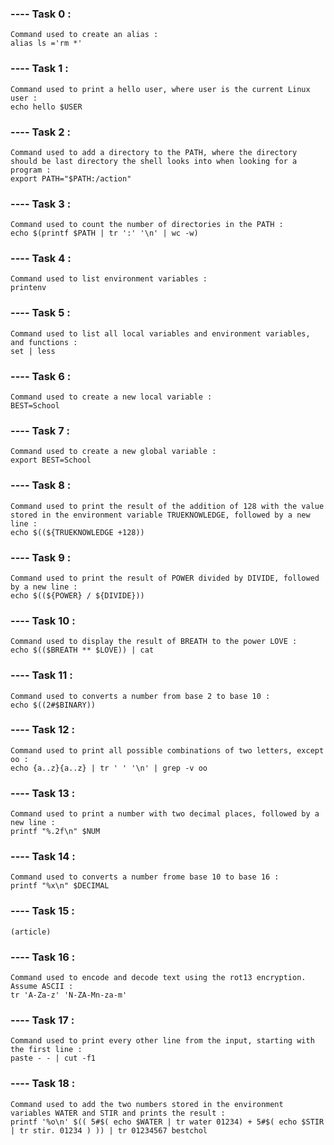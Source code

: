 ### ---- Task 0 :

	Command used to create an alias :
	alias ls ='rm *'

### ---- Task 1 :

	Command used to print a hello user, where user is the current Linux user : 
	echo hello $USER

### ---- Task 2 :

	Command used to add a directory to the PATH, where the directory should be last directory the shell looks into when looking for a program : 
	export PATH="$PATH:/action"

### ---- Task 3 :

	Command used to count the number of directories in the PATH :
	echo $(printf $PATH | tr ':' '\n' | wc -w)

### ---- Task 4 :

	Command used to list environment variables :
	printenv

### ---- Task 5 : 
	
	Command used to list all local variables and environment variables, and functions :
	set | less

### ---- Task 6 :

	Command used to create a new local variable :
	BEST=School

### ---- Task 7 :

	Command used to create a new global variable : 
	export BEST=School

### ---- Task 8 :

	Command used to print the result of the addition of 128 with the value stored in the environment variable TRUEKNOWLEDGE, followed by a new line :
	echo $((${TRUEKNOWLEDGE +128))
	 
### ---- Task 9 :

	Command used to print the result of POWER divided by DIVIDE, followed by a new line :
	echo $((${POWER} / ${DIVIDE}))

### ---- Task 10 :

	Command used to display the result of BREATH to the power LOVE : 
	echo $(($BREATH ** $LOVE)) | cat

### ---- Task 11 :

	Command used to converts a number from base 2 to base 10 : 
	echo $((2#$BINARY))

### ---- Task 12 :

	Command used to print all possible combinations of two letters, except oo :
	echo {a..z}{a..z} | tr ' ' '\n' | grep -v oo

### ---- Task 13 :

	Command used to print a number with two decimal places, followed by a new line :
	printf "%.2f\n" $NUM

### ---- Task 14 : 

	Command used to converts a number frome base 10 to base 16 :
	printf "%x\n" $DECIMAL

### ---- Task 15 :

	(article)

### ---- Task 16 : 

	Command used to encode and decode text using the rot13 encryption. Assume ASCII :
	tr 'A-Za-z' 'N-ZA-Mn-za-m'	

### ---- Task 17 :

	Command used to print every other line from the input, starting with the first line :
	paste - - | cut -f1
	

### ---- Task 18 : 

	Command used to add the two numbers stored in the environment variables WATER and STIR and prints the result :
	printf '%o\n' $(( 5#$( echo $WATER | tr water 01234) + 5#$( echo $STIR | tr stir. 01234 ) )) | tr 01234567 bestchol	






